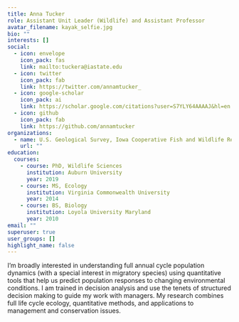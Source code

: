```yaml
---
title: Anna Tucker
role: Assistant Unit Leader (Wildlife) and Assistant Professor
avatar_filename: kayak_selfie.jpg
bio: ""
interests: []
social:
  - icon: envelope
    icon_pack: fas
    link: mailto:tuckera@iastate.edu
  - icon: twitter
    icon_pack: fab
    link: https://twitter.com/annamtucker_
  - icon: google-scholar
    icon_pack: ai
    link: https://scholar.google.com/citations?user=S7YLY64AAAAJ&hl=en
  - icon: github
    icon_pack: fab
    link: https://github.com/annamtucker
organizations:
  - name: U.S. Geological Survey, Iowa Cooperative Fish and Wildlife Research Unit
    url: ""
education:
  courses:
    - course: PhD, Wildlife Sciences
      institution: Auburn University
      year: 2019
    - course: MS, Ecology
      institution: Virginia Commonwealth University
      year: 2014
    - course: BS, Biology
      institution: Loyola University Maryland
      year: 2010
email: ""
superuser: true
user_groups: []
highlight_name: false
---
```

I’m broadly interested in understanding full annual cycle population dynamics (with a special interest in migratory species) using quantitative tools that help us predict population responses to changing environmental conditions. I am trained in decision analysis and use the tenets of structured decision making to guide my work with managers. My research combines full life cycle ecology, quantitative methods, and applications to management and conservation issues.
